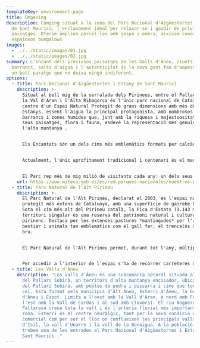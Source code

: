```yaml
---
templateKey: environment-page
title: Omgeving
description: Càmping situat a la zona del Parc Nacional d'Aigüestortes i Estany
  de Sant Maurici, l'enclavament ideal per relaxar-se i gaudir de privilegiats
  paisatges. Oferim àmplies parcel·les amb gespa i ombra, aixícom còmodes i
  espaiosos bungalows
images:
  - ../../static/images/01.jpg
  - ../../static/images/02.jpg
summary: L'encant dels preciosos paisatges de les Valls d'Àneu, riuets, fonts,
  barrancs, salts d'aigua i l'autenticitat de la seva gent fan d'aquest entorn
  un bell paratge que no deixa ningú indiferent.
options:
  - title: Parc Nacional d'Aigüestortes i Estany de Sant Maurici
    description: >-
      Situat al bell mig de la serralada dels Pirineus, entre el Pallars Sobirà,
      la Val d'Aran i l'Alta Ribagorça és l'únic parc nacional de Catalunya i
      centre d'un Espai Natural Protegit de grans dimensions amb més de 200
      estanys, essent l'aigua la principal protagonista, amb nombrosos rius,
      barrancs i zones humides que, junt amb la riquesa i majestuositat dels
      seus paisatges, flora i fauna, esdevé la representació més genuïna de
      l'alta muntanya .


      Els Encantats són un dels cims més emblemàtics formats per calcàries metamorfitzades que provenen de la transformació de roques sedimentàries a causa de les condicions de temperatura i pressió a què es van veure sotmeses pels glacials.


      Actualment, l'únic aprofitament tradicional i centenari és el manteniment de les explotacions extensives ramaderes per part del bestiar local de Boí i Espot.


      El Parc rep més de mig milió de visitants cada any: un dels seus principals objectius és fer compatible l'accés de les persones amb la conservació íntegra de tots els seus valors naturals. Aquest objectiu és impossible d'assolir sense la implicació efectiva de tots els seus visitants. Per això, és molt important la vostra col·laboració i respecte per la normativa de protecció establerta.
    url: https://www.miteco.gob.es/es/red-parques-nacionales/nuestros-parques/aiguestortes/guia-visitante/default.aspx
  - title: Parc Natural de l'Alt Pirineu
    description: >-
      El Parc Natural de l'Alt Pirineu, declarat el 2003, és l'espai natural
      protegit més extens de Catalunya, amb una superfície de gairebé 80.000 ha.
      Sota el cim més alt del Pirineu català, la Pica d'Estats (3.143 m), aquest
      territori singular és una reserva del patrimoni natural i cultural
      pirinenc. Destaca per les extenses pastures *mantingudes* per l'acció del
      bestiar i animals tan emblemàtics com el gall fer, el trencalòs o l'ós
      bru.


      El Parc Natural de l'Alt Pirineu permet, durant tot l'any, múltiples opcions per practicar l'ecoturisme: descobrir magnífics estanys d'alta muntanya, gaudir de l'esclat de floració de primavera o dels colors de tardor tot recorrent camins històrics, visitar museus que mostren la forma de vida present i passada dels habitants d'un territori de muntanya, respirar la solitud de la muntanya hivernal mitjançant una passejada amb raquetes de neu, o bé gaudir d'espectaculars vistes panoràmiques des d'un mirador.


      Per accedir a l'interior de l'espai s'ha de recórrer carreteres de muntanya o pistes forestals no pavimentades, per a la qual cosa cal utilitzar vehicle privat (preferentment de xassís alt) o, si es prefereix el transport públic, taxis tot-terreny locals. Alternativament, es recomana accedir al Parc a peu o en bicicleta de muntanya, utilitzant l'extensa xarxa de camins existent que, sovint, té el seu inici en els pobles de l'entorn.
  - title: Les Valls d'Àneu
    description: "Les valls d'Àneu és una subcomarca natural situada al nord-oest
      del Pallars Sobirà, un territori d'alta muntanya encisador, ubicat al nord
      del Pallars Sobirà, amb pobles de pedra i pissarra i cims que toquen el
      cel. Està format pels municipis d'Alt Àneu, Esterri d'Àneu, la Guingueta
      d'Àneu i Espot. Limita a l'oest amb la Vall d'Aran, a nord amb França, a
      l'est amb la Vall de Cardós i al sud amb Llavorsí. El riu Noguera
      Pallaresa creua tota la vall i és l'artèria fluvial més important de la
      zona. Esterri és el centre neuràlgic, tant per la seva condició de nucli
      comercial com per ser el lloc on conflueixen les principals valls: la vall
      d'Isil, la vall d'Unarre i la vall de la Bonaigua. A la població d'Espot
      trobem una de les entrades al Parc Nacional d'Aigüestortes i Estany de
      Sant Maurici ."
---
```

